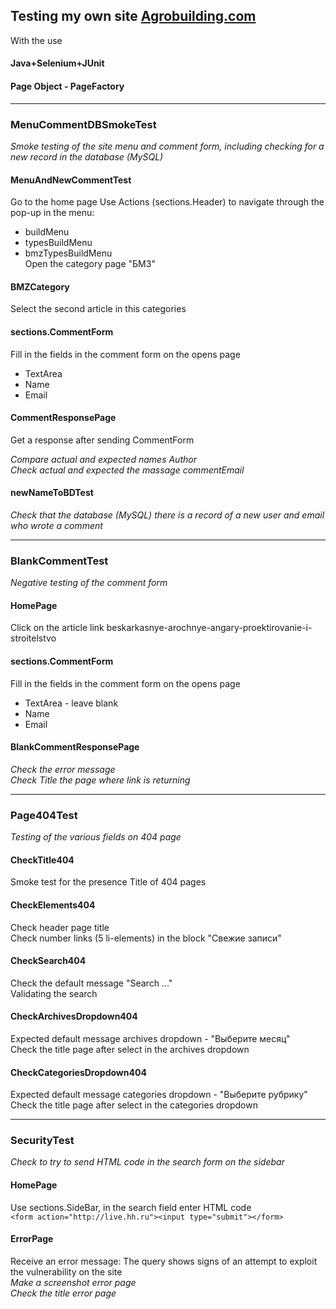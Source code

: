 ## Testing my own site [Agrobuilding.com](https://agrobuilding.com/)  

With the use  
#### Java+Selenium+JUnit  
#### Page Object - PageFactory  
  
***  
  
### MenuCommentDBSmokeTest  
*Smoke testing of the site menu and comment form, including checking for a new record in the database (MySQL)*  

#### MenuAndNewCommentTest  
Go to the home page
Use Actions (sections.Header) to navigate through the pop-up in the menu:  
* buildMenu  
* typesBuildMenu  
* bmzTypesBuildMenu  
Open the category page "БМЗ"  
  
#### BMZCategory  
Select the second article in this categories  
  
#### sections.CommentForm  
Fill in the fields in the comment form on the opens page  
* TextArea  
* Name  
* Email  
  
#### CommentResponsePage  
Get a response after sending CommentForm  
  
*Compare actual and expected names Author*    
*Check actual and expected the massage commentEmail*    


#### newNameToBDTest
*Check that the database (MySQL) there is a record of a new user and email who wrote a comment*  
  
***
  

### BlankCommentTest
*Negative testing of the comment form*
  
#### HomePage
Click on the article link beskarkasnye-arochnye-angary-proektirovanie-i-stroitelstvo

#### sections.CommentForm
Fill in the fields in the comment form on the opens page   
* TextArea - leave blank  
* Name  
* Email  

#### BlankCommentResponsePage
*Check the error message*  
*Check Title the page where link is returning*  
  
***
  
  
### Page404Test   
*Testing of the various fields on 404 page*  

#### CheckTitle404  
Smoke test for the presence Title of 404 pages

#### CheckElements404  
Check header page title  
Check number links (5 li-elements) in the block "Свежие записи"  

#### CheckSearch404  
Check the default message "Search ..."  
Validating the search  

#### CheckArchivesDropdown404  
Expected default message archives dropdown - "Выберите месяц"  
Check the title page after select in the archives dropdown  

#### CheckCategoriesDropdown404  
Expected default message categories dropdown - "Выберите рубрику"  
Check the title page after select in the categories dropdown  
  
***  
  
  
### SecurityTest  
*Check to try to send HTML code in the search form on the sidebar*  
  
#### HomePage  
Use sections.SideBar, in the search field enter HTML code  
`<form action="http://live.hh.ru"><input type="submit"></form>`  
  
#### ErrorPage  
Receive an error message: The query shows signs of an attempt to exploit the vulnerability on the site  
*Make a screenshot error page*  
*Check the title error page*  
